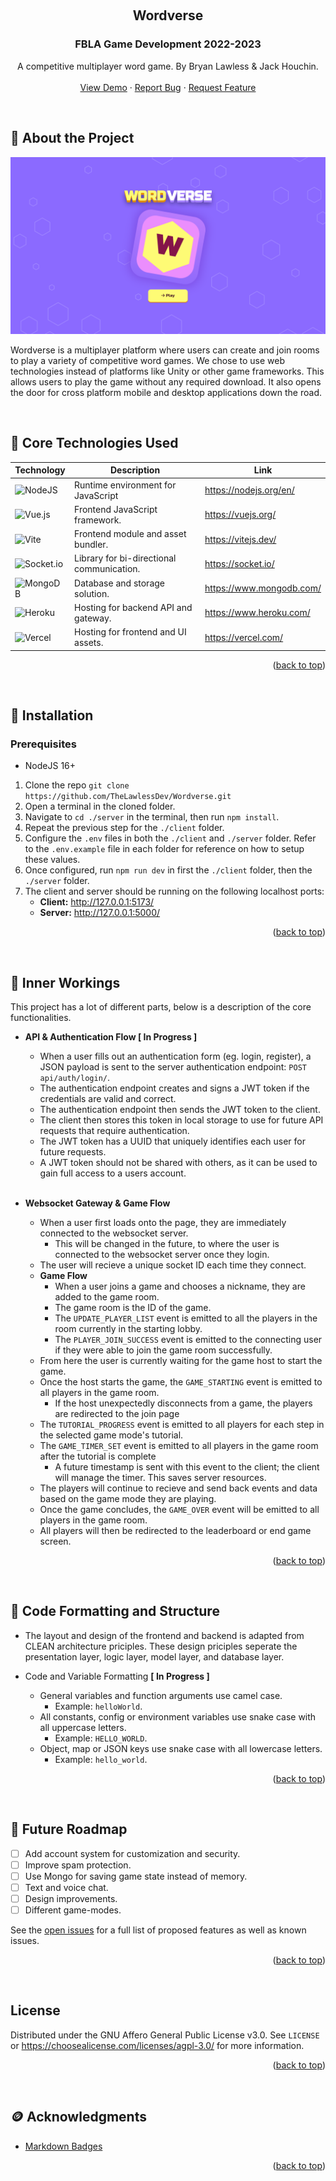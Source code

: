 <a name="readme-top"></a>

<br />
<div align="center">
  	<h2 align="center">Wordverse</h2>
	<h3>FBLA Game Development 2022-2023</h3>
  	<p align="center">
    	A competitive multiplayer word game. By Bryan Lawless & Jack Houchin.
    	<br />
		<br />
    	<a href="https://wordverse.vercel.app/">View Demo</a>
    	·
    	<a href="https://github.com/TheLawlessDev/Wordverse/issues">Report Bug</a>
    	·
    	<a href="https://github.com/TheLawlessDev/Wordverse/issues">Request Feature</a>
  	</p>
</div>

<br>

## 📜 About the Project

![Wordverse](./wordverse.png?raw=true "Wordverse Home")

Wordverse is a multiplayer platform where users can create and join rooms to play a variety of competitive word games. We chose to use web technologies instead of platforms like Unity or other game frameworks. This allows users to play the game without any required download. It also opens the door for cross platform mobile and desktop applications down the road.

<br>

## 🧰 Core Technologies Used

| Technology                                                                                                        | Description                               | Link                     |
| ----------------------------------------------------------------------------------------------------------------- | ----------------------------------------- | ------------------------ |
| ![NodeJS](https://img.shields.io/badge/node.js-6DA55F?style=for-the-badge&logo=node.js&logoColor=white)           | Runtime environment for JavaScript        | https://nodejs.org/en/   |
| ![Vue.js](https://img.shields.io/badge/vuejs-%2335495e.svg?style=for-the-badge&logo=vuedotjs&logoColor=%234FC08D) | Frontend JavaScript framework.            | https://vuejs.org/       |
| ![Vite](https://img.shields.io/badge/vite-%23646CFF.svg?style=for-the-badge&logo=vite&logoColor=white)            | Frontend module and asset bundler.        | https://vitejs.dev/      |
| ![Socket.io](https://img.shields.io/badge/Socket.io-black?style=for-the-badge&logo=socket.io&badgeColor=010101)   | Library for bi-directional communication. | https://socket.io/       |
| ![MongoDB](https://img.shields.io/badge/MongoDB-%234ea94b.svg?style=for-the-badge&logo=mongodb&logoColor=white)   | Database and storage solution.            | https://www.mongodb.com/ |
| ![Heroku](https://img.shields.io/badge/heroku-%23430098.svg?style=for-the-badge&logo=heroku&logoColor=white)      | Hosting for backend API and gateway.      | https://www.heroku.com/  |
| ![Vercel](https://img.shields.io/badge/vercel-%23000000.svg?style=for-the-badge&logo=vercel&logoColor=white)      | Hosting for frontend and UI assets.       | https://vercel.com/      |

<p align="right">(<a href="#readme-top">back to top</a>)</p>

<br>

## 🔧 Installation

### Prerequisites

- NodeJS 16+

1. Clone the repo `git clone https://github.com/TheLawlessDev/Wordverse.git`
2. Open a terminal in the cloned folder.
3. Navigate to `cd ./server` in the terminal, then run `npm install`.
4. Repeat the previous step for the `./client` folder.
5. Configure the `.env` files in both the `./client` and `./server` folder. Refer to the `.env.example` file in each folder for reference on how to setup these values.
6. Once configured, run `npm run dev` in first the `./client` folder, then the `./server` folder.
7. The client and server should be running on the following localhost ports:
   - **Client:** http://127.0.0.1:5173/
   - **Server:** http://127.0.0.1:5000/

<p align="right">(<a href="#readme-top">back to top</a>)</p>

<br>

## 💾 Inner Workings

This project has a lot of different parts, below is a description of the core functionalities.

- **API & Authentication Flow [ In Progress ]**

  - When a user fills out an authentication form (eg. login, register), a JSON payload is sent to the server authentication endpoint: `POST api/auth/login/`.
  - The authentication endpoint creates and signs a JWT token if the credentials are valid and correct.
  - The authentication endpoint then sends the JWT token to the client.
  - The client then stores this token in local storage to use for future API requests that require authentication.
  - The JWT token has a UUID that uniquely identifies each user for future requests.
  - A JWT token should not be shared with others, as it can be used to gain full access to a users account.

  <br/>

- **Websocket Gateway & Game Flow**
  - When a user first loads onto the page, they are immediately connected to the websocket server.
    - This will be changed in the future, to where the user is connected to the websocket server once they login.
  - The user will recieve a unique socket ID each time they connect.
  - **Game Flow**
    - When a user joins a game and chooses a nickname, they are added to the game room.
    - The game room is the ID of the game.
    - The `UPDATE_PLAYER_LIST` event is emitted to all the players in the room currently in the starting lobby.
    - The `PLAYER_JOIN_SUCCESS` event is emitted to the connecting user if they were able to join the game room successfully.
  - From here the user is currently waiting for the game host to start the game.
  - Once the host starts the game, the `GAME_STARTING` event is emitted to all players in the game room.
    - If the host unexpectedly disconnects from a game, the players are redirected to the join page
  - The `TUTORIAL_PROGRESS` event is emitted to all players for each step in the selected game mode's tutorial.
  - The `GAME_TIMER_SET` event is emitted to all players in the game room after the tutorial is complete
    - A future timestamp is sent with this event to the client; the client will manage the timer. This saves server resources.
  - The players will continue to recieve and send back events and data based on the game mode they are playing.
  - Once the game concludes, the `GAME_OVER` event will be emitted to all players in the game room.
  - All players will then be redirected to the leaderboard or end game screen.

<p align="right">(<a href="#readme-top">back to top</a>)</p>

<br>

## 🧹 Code Formatting and Structure

- The layout and design of the frontend and backend is adapted from CLEAN architecture priciples. These design priciples seperate the presentation layer, logic layer, model layer, and database layer.

- Code and Variable Formatting **[ In Progress ]**
  - General variables and function arguments use camel case.
    - Example: `helloWorld`.
  - All constants, config or environment variables use snake case with all uppercase letters.
    - Example: `HELLO_WORLD`.
  - Object, map or JSON keys use snake case with all lowercase letters.
    - Example: `hello_world`.

<p align="right">(<a href="#readme-top">back to top</a>)</p>

<br>

## 🚧 Future Roadmap

- [ ] Add account system for customization and security.
- [ ] Improve spam protection.
- [ ] Use Mongo for saving game state instead of memory.
- [ ] Text and voice chat.
- [ ] Design improvements.
- [ ] Different game-modes.

See the [open issues](https://github.com/TheLawlessDev/Wordverse/issues) for a full list of proposed features as well as known issues.

<p align="right">(<a href="#readme-top">back to top</a>)</p>

<br>

## License

Distributed under the GNU Affero General Public License v3.0. See `LICENSE` or https://choosealicense.com/licenses/agpl-3.0/ for more information.

<p align="right">(<a href="#readme-top">back to top</a>)</p>

<br>

## 🪙 Acknowledgments

- [Markdown Badges](https://github.com/Ileriayo/markdown-badges)

<p align="right">(<a href="#readme-top">back to top</a>)</p>
